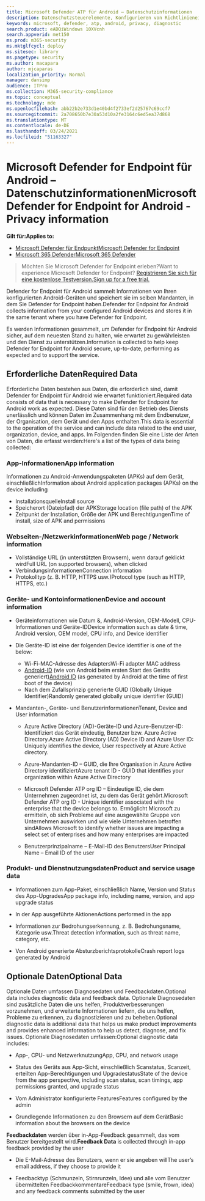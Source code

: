 ```yaml
---
title: Microsoft Defender ATP für Android – Datenschutzinformationen
description: Datenschutzsteuerelemente, Konfigurieren von Richtlinieneinstellungen, die sich auf den Datenschutz auswirken, sowie Informationen zu den diagnosedaten, die in Microsoft Defender ATP für Android gesammelt werden.
keywords: microsoft, defender, atp, android, privacy, diagnostic
search.product: eADQiWindows 10XVcnh
search.appverid: met150
ms.prod: m365-security
ms.mktglfcycl: deploy
ms.sitesec: library
ms.pagetype: security
ms.author: macapara
author: mjcaparas
localization_priority: Normal
manager: dansimp
audience: ITPro
ms.collection: M365-security-compliance
ms.topic: conceptual
ms.technology: mde
ms.openlocfilehash: abb22b2e733d1e40bd4f2733ef2d25767c69ccf7
ms.sourcegitcommit: 2a708650b7e30a53d10a2fe3164c6ed5ea37d868
ms.translationtype: MT
ms.contentlocale: de-DE
ms.lasthandoff: 03/24/2021
ms.locfileid: "51163327"
---
```

#  <a name="microsoft-defender-for-endpoint-for-android---privacy-information"></a><span data-ttu-id="cb227-104">Microsoft Defender for Endpoint für Android – Datenschutzinformationen</span><span class="sxs-lookup"><span data-stu-id="cb227-104">Microsoft Defender for Endpoint for Android - Privacy information</span></span>

<span data-ttu-id="cb227-105">**Gilt für:**</span><span class="sxs-lookup"><span data-stu-id="cb227-105">**Applies to:**</span></span>
- [<span data-ttu-id="cb227-106">Microsoft Defender für Endpunkt</span><span class="sxs-lookup"><span data-stu-id="cb227-106">Microsoft Defender for Endpoint</span></span>](https://go.microsoft.com/fwlink/p/?linkid=2154037)
- [<span data-ttu-id="cb227-107">Microsoft 365 Defender</span><span class="sxs-lookup"><span data-stu-id="cb227-107">Microsoft 365 Defender</span></span>](https://go.microsoft.com/fwlink/?linkid=2118804)

> <span data-ttu-id="cb227-108">Möchten Sie Microsoft Defender for Endpoint erleben?</span><span class="sxs-lookup"><span data-stu-id="cb227-108">Want to experience Microsoft Defender for Endpoint?</span></span> [<span data-ttu-id="cb227-109">Registrieren Sie sich für eine kostenlose Testversion.</span><span class="sxs-lookup"><span data-stu-id="cb227-109">Sign up for a free trial.</span></span>](https://www.microsoft.com/microsoft-365/windows/microsoft-defender-atp?ocid=docs-wdatp-exposedapis-abovefoldlink) 


<span data-ttu-id="cb227-110">Defender for Endpoint für Android sammelt Informationen von Ihren konfigurierten Android-Geräten und speichert sie im selben Mandanten, in dem Sie Defender for Endpoint haben.</span><span class="sxs-lookup"><span data-stu-id="cb227-110">Defender for Endpoint for Android collects information from your configured Android devices and stores it in the same tenant where you have Defender for Endpoint.</span></span>

<span data-ttu-id="cb227-111">Es werden Informationen gesammelt, um Defender for Endpoint für Android sicher, auf dem neuesten Stand zu halten, wie erwartet zu gewährleisten und den Dienst zu unterstützen.</span><span class="sxs-lookup"><span data-stu-id="cb227-111">Information is collected to help keep Defender for Endpoint for Android secure, up-to-date, performing as expected and to support the service.</span></span>

## <a name="required-data"></a><span data-ttu-id="cb227-112">Erforderliche Daten</span><span class="sxs-lookup"><span data-stu-id="cb227-112">Required Data</span></span> 

<span data-ttu-id="cb227-113">Erforderliche Daten bestehen aus Daten, die erforderlich sind, damit Defender for Endpoint für Android wie erwartet funktioniert.</span><span class="sxs-lookup"><span data-stu-id="cb227-113">Required data consists of data that is necessary to make Defender for Endpoint for Android work as expected.</span></span> <span data-ttu-id="cb227-114">Diese Daten sind für den Betrieb des Diensts unerlässlich und können Daten im Zusammenhang mit dem Endbenutzer, der Organisation, dem Gerät und den Apps enthalten.</span><span class="sxs-lookup"><span data-stu-id="cb227-114">This data is essential to the operation of the service and can include data related to the end user, organization, device, and apps.</span></span> <span data-ttu-id="cb227-115">Im Folgenden finden Sie eine Liste der Arten von Daten, die erfasst werden:</span><span class="sxs-lookup"><span data-stu-id="cb227-115">Here's a list of the types of data being collected:</span></span>

### <a name="app-information"></a><span data-ttu-id="cb227-116">App-Informationen</span><span class="sxs-lookup"><span data-stu-id="cb227-116">App information</span></span>

<span data-ttu-id="cb227-117">Informationen zu Android-Anwendungspaketen (APKs) auf dem Gerät, einschließlich</span><span class="sxs-lookup"><span data-stu-id="cb227-117">Information about Android application packages (APKs) on the device including</span></span>

-  <span data-ttu-id="cb227-118">Installationsquelle</span><span class="sxs-lookup"><span data-stu-id="cb227-118">Install source</span></span>
-  <span data-ttu-id="cb227-119">Speicherort (Dateipfad) der APK</span><span class="sxs-lookup"><span data-stu-id="cb227-119">Storage location (file path) of the APK</span></span>
-  <span data-ttu-id="cb227-120">Zeitpunkt der Installation, Größe der APK und Berechtigungen</span><span class="sxs-lookup"><span data-stu-id="cb227-120">Time of install, size of APK and permissions</span></span>

### <a name="web-page--network-information"></a><span data-ttu-id="cb227-121">Webseiten-/Netzwerkinformationen</span><span class="sxs-lookup"><span data-stu-id="cb227-121">Web page / Network information</span></span>

- <span data-ttu-id="cb227-122">Vollständige URL (in unterstützten Browsern), wenn darauf geklickt wird</span><span class="sxs-lookup"><span data-stu-id="cb227-122">Full URL (on supported browsers), when clicked</span></span>
- <span data-ttu-id="cb227-123">Verbindungsinformationen</span><span class="sxs-lookup"><span data-stu-id="cb227-123">Connection information</span></span>
- <span data-ttu-id="cb227-124">Protokolltyp (z. B. HTTP, HTTPS usw.)</span><span class="sxs-lookup"><span data-stu-id="cb227-124">Protocol type (such as HTTP, HTTPS, etc.)</span></span>


### <a name="device-and-account-information"></a><span data-ttu-id="cb227-125">Geräte- und Kontoinformationen</span><span class="sxs-lookup"><span data-stu-id="cb227-125">Device and account information</span></span>

- <span data-ttu-id="cb227-126">Geräteinformationen wie Datum &, Android-Version, OEM-Modell, CPU-Informationen und Geräte-ID</span><span class="sxs-lookup"><span data-stu-id="cb227-126">Device information such as date & time, Android version, OEM model, CPU       info, and Device identifier</span></span>
- <span data-ttu-id="cb227-127">Die Geräte-ID ist eine der folgenden:</span><span class="sxs-lookup"><span data-stu-id="cb227-127">Device identifier is one of the below:</span></span>
    - <span data-ttu-id="cb227-128">Wi-Fi-MAC-Adresse des Adapters</span><span class="sxs-lookup"><span data-stu-id="cb227-128">Wi-Fi adapter MAC address</span></span>
    - <span data-ttu-id="cb227-129">[Android-ID](https://developer.android.com/reference/android/provider/Settings.Secure#ANDROID_ID) (wie von Android beim ersten Start des Geräts generiert)</span><span class="sxs-lookup"><span data-stu-id="cb227-129">[Android       ID](https://developer.android.com/reference/android/provider/Settings.Secure#ANDROID_ID) (as generated by Android at the time of first boot of the device)</span></span>
    - <span data-ttu-id="cb227-130">Nach dem Zufallsprinzip generierte GUID (Globally Unique Identifier)</span><span class="sxs-lookup"><span data-stu-id="cb227-130">Randomly generated globally unique identifier (GUID)</span></span>

- <span data-ttu-id="cb227-131">Mandanten-, Geräte- und Benutzerinformationen</span><span class="sxs-lookup"><span data-stu-id="cb227-131">Tenant, Device and User information</span></span>
    -   <span data-ttu-id="cb227-132">Azure Active Directory (AD)-Geräte-ID und Azure-Benutzer-ID: Identifiziert das Gerät eindeutig, Benutzer bzw. Azure Active Directory.</span><span class="sxs-lookup"><span data-stu-id="cb227-132">Azure Active Directory (AD) Device ID and Azure User ID: Uniquely     identifies the device, User respectively at Azure Active directory.</span></span>

    -   <span data-ttu-id="cb227-133">Azure-Mandanten-ID – GUID, die Ihre Organisation in Azure Active Directory identifiziert</span><span class="sxs-lookup"><span data-stu-id="cb227-133">Azure tenant ID - GUID that identifies your organization within     Azure Active Directory</span></span>

    -   <span data-ttu-id="cb227-134">Microsoft Defender ATP org ID – Eindeutige ID, die dem Unternehmen zugeordnet ist, zu dem das Gerät gehört.</span><span class="sxs-lookup"><span data-stu-id="cb227-134">Microsoft Defender ATP org ID - Unique identifier associated with the enterprise that the device belongs to.</span></span> <span data-ttu-id="cb227-135">Ermöglicht Microsoft zu ermitteln, ob sich Probleme auf eine ausgewählte Gruppe von Unternehmen auswirken und wie viele Unternehmen betroffen sind</span><span class="sxs-lookup"><span data-stu-id="cb227-135">Allows Microsoft to identify whether issues are impacting a select set of enterprises and how many enterprises are impacted</span></span> 

    -   <span data-ttu-id="cb227-136">Benutzerprinzipalname – E-Mail-ID des Benutzers</span><span class="sxs-lookup"><span data-stu-id="cb227-136">User Principal Name – Email ID of the user</span></span>

### <a name="product-and-service-usage-data"></a><span data-ttu-id="cb227-137">Produkt- und Dienstnutzungsdaten</span><span class="sxs-lookup"><span data-stu-id="cb227-137">Product and service usage data</span></span>
-   <span data-ttu-id="cb227-138">Informationen zum App-Paket, einschließlich Name, Version und Status des App-Upgrades</span><span class="sxs-lookup"><span data-stu-id="cb227-138">App package info, including name, version, and app upgrade status</span></span>

-   <span data-ttu-id="cb227-139">In der App ausgeführte Aktionen</span><span class="sxs-lookup"><span data-stu-id="cb227-139">Actions performed in the app</span></span>

-   <span data-ttu-id="cb227-140">Informationen zur Bedrohungserkennung, z. B. Bedrohungsname, Kategorie usw.</span><span class="sxs-lookup"><span data-stu-id="cb227-140">Threat detection information, such as threat name, category, etc.</span></span>

-   <span data-ttu-id="cb227-141">Von Android generierte Absturzberichtsprotokolle</span><span class="sxs-lookup"><span data-stu-id="cb227-141">Crash report logs generated by Android</span></span>

## <a name="optional-data"></a><span data-ttu-id="cb227-142">Optionale Daten</span><span class="sxs-lookup"><span data-stu-id="cb227-142">Optional Data</span></span>

<span data-ttu-id="cb227-143">Optionale Daten umfassen Diagnosedaten und Feedbackdaten.</span><span class="sxs-lookup"><span data-stu-id="cb227-143">Optional data includes diagnostic data and feedback data.</span></span> <span data-ttu-id="cb227-144">Optionale Diagnosedaten sind zusätzliche Daten die uns helfen, Produktverbesserungen vorzunehmen, und erweiterte Informationen liefern, die uns helfen, Probleme zu erkennen, zu diagnostizieren und zu beheben.</span><span class="sxs-lookup"><span data-stu-id="cb227-144">Optional diagnostic data is additional data that helps us make product improvements and provides enhanced information to help us detect, diagnose, and fix issues.</span></span> <span data-ttu-id="cb227-145">Optionale Diagnosedaten umfassen:</span><span class="sxs-lookup"><span data-stu-id="cb227-145">Optional diagnostic data includes:</span></span>

-   <span data-ttu-id="cb227-146">App-, CPU- und Netzwerknutzung</span><span class="sxs-lookup"><span data-stu-id="cb227-146">App, CPU, and network usage</span></span>

-   <span data-ttu-id="cb227-147">Status des Geräts aus App-Sicht, einschließlich Scanstatus, Scanzeit, erteilten App-Berechtigungen und Upgradestatus</span><span class="sxs-lookup"><span data-stu-id="cb227-147">State of the device from the app perspective, including scan status, scan timings, app permissions granted, and upgrade status</span></span>

-   <span data-ttu-id="cb227-148">Vom Administrator konfigurierte Features</span><span class="sxs-lookup"><span data-stu-id="cb227-148">Features configured by the admin</span></span>

-   <span data-ttu-id="cb227-149">Grundlegende Informationen zu den Browsern auf dem Gerät</span><span class="sxs-lookup"><span data-stu-id="cb227-149">Basic information about the browsers on the device</span></span>

<span data-ttu-id="cb227-150">**Feedbackdaten** werden über in-App-Feedback gesammelt, das vom Benutzer bereitgestellt wird.</span><span class="sxs-lookup"><span data-stu-id="cb227-150">**Feedback Data** is collected through in-app feedback provided by the user</span></span>

-   <span data-ttu-id="cb227-151">Die E-Mail-Adresse des Benutzers, wenn er sie angeben will</span><span class="sxs-lookup"><span data-stu-id="cb227-151">The user’s email address, if they choose to provide it</span></span>

-   <span data-ttu-id="cb227-152">Feedbacktyp (Schmunzeln, Stirnrunzeln, Idee) und alle vom Benutzer übermittelten Feedbackkommentare</span><span class="sxs-lookup"><span data-stu-id="cb227-152">Feedback type (smile, frown, idea) and any feedback comments submitted by the user</span></span>
